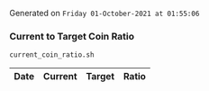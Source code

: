 Generated on `Friday 01-October-2021 at 01:55:06`

### Current to Target Coin Ratio
`current_coin_ratio.sh`

Date|Current|Target|Ratio
---|---|---|---

